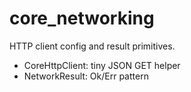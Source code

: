 # core_networking

HTTP client config and result primitives.

- CoreHttpClient: tiny JSON GET helper
- NetworkResult<T>: Ok/Err pattern
